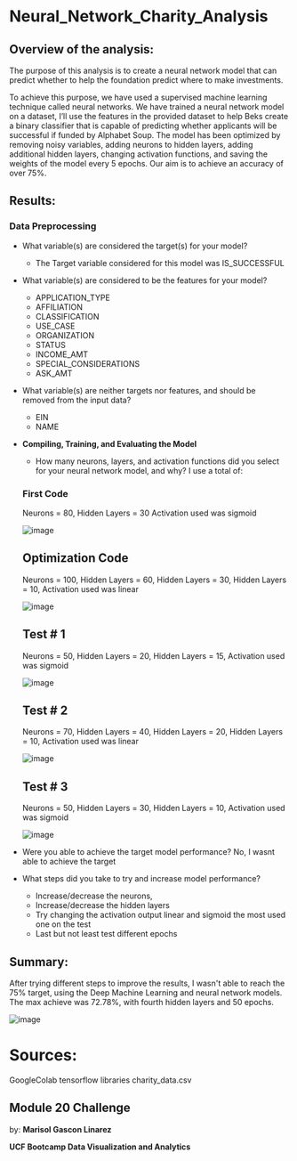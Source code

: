 # Neural_Network_Charity_Analysis
## **Overview of the analysis**: 
 The purpose of this analysis is to create a neural network model that can predict whether to help the foundation predict where to make investments.

To achieve this purpose, we have used a supervised machine learning technique called neural networks. We have trained a neural network model on a dataset, I’ll use the features in the provided dataset to help Beks create a binary classifier that is capable of predicting whether applicants will be successful if funded by Alphabet Soup. The model has been optimized by removing noisy variables, adding neurons to hidden layers, adding additional hidden layers, changing activation functions, and saving the weights of the model every 5 epochs. Our aim is to achieve an accuracy of over 75%.

## **Results**: 
### **Data Preprocessing**

   - What variable(s) are considered the target(s) for your model?
   
     - The Target variable considered for this model was IS_SUCCESSFUL
     
   - What variable(s) are considered to be the features for your model?
        - APPLICATION_TYPE
        - AFFILIATION
        - CLASSIFICATION
        - USE_CASE
        - ORGANIZATION
        - STATUS
        - INCOME_AMT
        - SPECIAL_CONSIDERATIONS
        - ASK_AMT
        
   - What variable(s) are neither targets nor features, and should be removed from the input data?
        - EIN 
        - NAME
  - **Compiling, Training, and Evaluating the Model**
       - How many neurons, layers, and activation functions did you select for your neural network model, and why?
       I use a total of:
       
       ### **First Code**
       
       Neurons = 80, Hidden Layers = 30 Activation used was sigmoid
       
       ![image](https://user-images.githubusercontent.com/112348240/221383749-21bf23b3-2bb0-4d7d-8c6f-f32ab5b513e9.png)
       
       ## **Optimization Code**
       
       Neurons = 100, Hidden Layers = 60, Hidden Layers = 30,  Hidden Layers = 10, Activation used was linear     
       
       ![image](https://user-images.githubusercontent.com/112348240/221389570-9ccd8d97-4938-477a-91c9-65a58d24736f.png)
       
       ## **Test # 1**
       
       Neurons = 50, Hidden Layers = 20, Hidden Layers = 15, Activation used was sigmoid 
       
       ![image](https://user-images.githubusercontent.com/112348240/221389724-1fdda52a-ddca-45d0-aef0-8f313d4aa024.png)
       
       ## **Test # 2**
       
       Neurons = 70, Hidden Layers = 40, Hidden Layers = 20, Hidden Layers = 10, Activation used was linear
       
       ![image](https://user-images.githubusercontent.com/112348240/221389747-a87b4766-a741-486b-81cd-78a89c0dd431.png)
  
       ## **Test # 3**
       
       Neurons = 50, Hidden Layers = 30, Hidden Layers = 10, Activation used was sigmoid
       
       ![image](https://user-images.githubusercontent.com/112348240/221390122-2c76d4c3-0bf1-4bb6-89ae-a3ff95d2bcdc.png)
       
  - Were you able to achieve the target model performance?
    No, I wasnt able to achieve the target
  
  - What steps did you take to try and increase model performance?
  
      - Increase/decrease the neurons,
      - Increase/decrease the hidden layers
      - Try changing the activation output linear and sigmoid the most used one on the test
      - Last but not least test different epochs

## **Summary**:

  After trying different steps to improve the results, I wasn't able to reach the 75% target, using the Deep Machine Learning and neural network models. The max achieve was 72.78%, with fourth hidden layers and 50 epochs. 
  
![image](https://user-images.githubusercontent.com/112348240/221384315-c4631cfe-5593-4519-8fb0-fd54fb5d2be1.png)

# **Sources**:

GoogleColab
tensorflow libraries
charity_data.csv

## **Module 20 Challenge**

by: **Marisol Gascon Linarez**

**UCF Bootcamp Data Visualization and Analytics**


